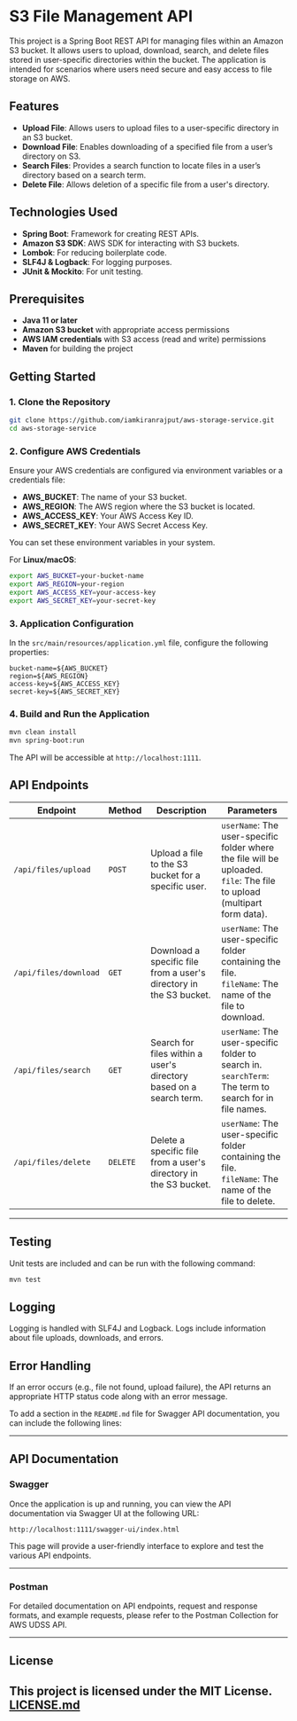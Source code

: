 # S3 File Management API

This project is a Spring Boot REST API for managing files within an Amazon S3 bucket. It allows users to upload, download, search, and delete files stored in user-specific directories within the bucket. The application is intended for scenarios where users need secure and easy access to file storage on AWS.

## Features

- **Upload File**: Allows users to upload files to a user-specific directory in an S3 bucket.
- **Download File**: Enables downloading of a specified file from a user’s directory on S3.
- **Search Files**: Provides a search function to locate files in a user’s directory based on a search term.
- **Delete File**: Allows deletion of a specific file from a user's directory.

## Technologies Used

- **Spring Boot**: Framework for creating REST APIs.
- **Amazon S3 SDK**: AWS SDK for interacting with S3 buckets.
- **Lombok**: For reducing boilerplate code.
- **SLF4J & Logback**: For logging purposes.
- **JUnit & Mockito**: For unit testing.

## Prerequisites

- **Java 11 or later**
- **Amazon S3 bucket** with appropriate access permissions
- **AWS IAM credentials** with S3 access (read and write) permissions
- **Maven** for building the project

## Getting Started

### 1. Clone the Repository

```bash
git clone https://github.com/iamkiranrajput/aws-storage-service.git
cd aws-storage-service
```

### 2. Configure AWS Credentials

Ensure your AWS credentials are configured via environment variables or a credentials file:

- **AWS_BUCKET**: The name of your S3 bucket.
- **AWS_REGION**: The AWS region where the S3 bucket is located.
- **AWS_ACCESS_KEY**: Your AWS Access Key ID.
- **AWS_SECRET_KEY**: Your AWS Secret Access Key.

You can set these environment variables in your system.

For **Linux/macOS**:

```bash
export AWS_BUCKET=your-bucket-name
export AWS_REGION=your-region
export AWS_ACCESS_KEY=your-access-key
export AWS_SECRET_KEY=your-secret-key
```

### 3. Application Configuration

In the `src/main/resources/application.yml` file, configure the following properties:

```properties
bucket-name=${AWS_BUCKET}
region=${AWS_REGION}
access-key=${AWS_ACCESS_KEY}
secret-key=${AWS_SECRET_KEY}
```

### 4. Build and Run the Application

```bash
mvn clean install
mvn spring-boot:run
```

The API will be accessible at `http://localhost:1111`.

## API Endpoints

| Endpoint                         | Method  | Description                                                      | Parameters                                                                 |
|-----------------------------------|---------|------------------------------------------------------------------|---------------------------------------------------------------------------|
| `/api/files/upload`              | `POST`  | Upload a file to the S3 bucket for a specific user.              | `userName`: The user-specific folder where the file will be uploaded. <br> `file`: The file to upload (multipart form data). |
| `/api/files/download`            | `GET`   | Download a specific file from a user's directory in the S3 bucket. | `userName`: The user-specific folder containing the file. <br> `fileName`: The name of the file to download. |
| `/api/files/search`              | `GET`   | Search for files within a user's directory based on a search term. | `userName`: The user-specific folder to search in. <br> `searchTerm`: The term to search for in file names. |
| `/api/files/delete`              | `DELETE`| Delete a specific file from a user's directory in the S3 bucket. | `userName`: The user-specific folder containing the file. <br> `fileName`: The name of the file to delete. |

---

## Testing

Unit tests are included and can be run with the following command:

```bash
mvn test
```

## Logging

Logging is handled with SLF4J and Logback. Logs include information about file uploads, downloads, and errors.

## Error Handling

If an error occurs (e.g., file not found, upload failure), the API returns an appropriate HTTP status code along with an error message.

To add a section in the `README.md` file for Swagger API documentation, you can include the following lines:

---

## API Documentation
### Swagger

Once the application is up and running, you can view the API documentation via Swagger UI at the following URL:

```
http://localhost:1111/swagger-ui/index.html
```

This page will provide a user-friendly interface to explore and test the various API endpoints.

---
### Postman
For detailed documentation on API endpoints, request and response formats, and example requests, please refer to the Postman Collection for AWS UDSS API.

---

## License

This project is licensed under the MIT License. [LICENSE.md](LICENSE.md) 
---
